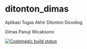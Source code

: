 # ditonton_dimas

Aplikasi Tugas Akhir Ditonton Dicoding

Dimas Panuji Wicaksono

[![Codemagic build status](https://api.codemagic.io/apps/61a612b6cc65bee79add8018/61a612b6cc65bee79add8017/status_badge.svg)](https://codemagic.io/apps/61a612b6cc65bee79add8018/61a612b6cc65bee79add8017/latest_build)
